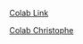 [Colab Link](https://colab.research.google.com/drive/152ADFBIZr6j0fMgLpPGvfBC0XEKoY76f?usp=sharing)

[Colab Christophe](https://colab.research.google.com/drive/1QDwWmu8kRxZFI6nRI6nbOu31eYmYEywE?usp=sharing)
